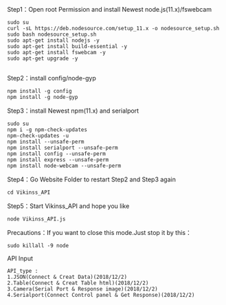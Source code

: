 Step1：Open root Permission and install Newest node.js(11.x)/fswebcam 
```
sudo su
curl -sL https://deb.nodesource.com/setup_11.x -o nodesource_setup.sh
sudo bash nodesource_setup.sh
sudo apt-get install nodejs -y
sudo apt-get install build-essential -y
sudo apt-get install fswebcam -y
sudo apt-get upgrade -y


```


Step2：install config/node-gyp
```
npm install -g config
npm install -g node-gyp

```

Step3：install Newest npm(11.x) and serialport 
```
sudo su
npm i -g npm-check-updates
npm-check-updates -u
npm install --unsafe-perm
npm install serialport --unsafe-perm
npm install config --unsafe-perm
npm install express --unsafe-perm
npm install node-webcam --unsafe-perm

```

Step4：Go Website Folder to restart Step2 and Step3 again
```
cd Vikinss_API
```

Step5：Start Vikinss_API and hope you like 
```
node Vikinss_API.js
```

Precautions：If you want to close this mode.Just stop it by this：
```
sudo killall -9 node
```


API Input
```
API_type :
1.JSON(Connect & Creat Data)(2018/12/2)
2.Table(Connect & Creat Table html)(2018/12/2)
3.Camera(Serial Port & Response image)(2018/12/2)
4.Serialport(Connect Control panel & Get Response)(2018/12/2)

```

